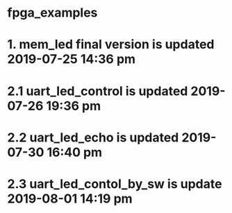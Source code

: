 # fpga_examples
# 1. mem_led final version is updated 2019-07-25 14:36 pm
# 2.1 uart_led_control is updated 2019-07-26 19:36 pm  
# 2.2 uart_led_echo is updated 2019-07-30 16:40 pm
# 2.3 uart_led_contol_by_sw is update 2019-08-01 14:19 pm


